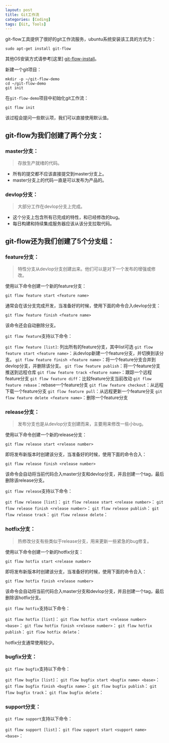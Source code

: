 ```yaml
---
layout: post
title: Git工作流
categories: [Coding]
tags: [Git, Tools]
---
```


git-flow工具提供了很好的git工作流服务，ubuntu系统安装该工具的方式为：

	sudo apt-get install git-flow

其他OS安装方式请参考[这里] [git-flow-install]。

[git-flow-install]: <https://github.com/nvie/gitflow/wiki/Installation>

新建一个git项目：

	mkdir -p ~/git-flow-demo
	cd ~/git-flow-demo
	git init

在`git-flow-demo`项目中初始化git工作流：

	git flow init

该过程会提问一些默认项，我们可以直接使用默认值。

## git-flow为我们创建了两个分支：

### master分支：

> 存放生产就绪的代码。

- 所有的提交都不应该直接提交到master分支上。
- master分支上的代码一直是可以发布为产品的。

### devlop分支：

> 大部分工作在devlop分支上完成。

- 这个分支上包含所有已完成的特性，和已经修改的bug。
- 每日构建和持续集成服务器应该从该分支拉取代码。

## git-flow还为我们创建了5个分支组：

### feature分支：

> 特性分支从devlop分支创建出来。他们可以是对下一个发布的增强或修改。

使用以下命令创建一个新的feature分支：

	git flow feature start <feature name>

通常会在该分支完成开发，当准备好的时候，使用下面的命令合入devlop分支：

	git flow feature finish <feature name>

该命令还会自动删除<feature name>分支。

`git flow feature`支持以下命令：

`git flow feature [list]`: 列出所有的feature分支，其中list可选
`git flow feature start <feature name>`：从devlop新建一个feature分支，并切换到该分支。
`git flow feature finish <feature name>`：将一个feature分支合并到devlop分支，并删除该分支。
`git flow feature publish`：将一个feature分支推送到远程仓库
`git flow feature track <feature name>`：跟踪一个远程feature分支
`git flow feature diff`：比较feature分支当前改动
`git flow feature rebase`：rebase一个feature分支
`git flow feature checkout`：从远程下载一个feature分支
`git flow feature pull`：从远程更新一个feature分支
`git flow feature delete <feature name>`：删除一个feature分支

### release分支：

>发布分支也是从devlop分支创建而来，主要用来修改一些小bug。

使用以下命令创建一个新的release分支：

	git flow release start <release number>

即将发布新版本时创建该分支，当准备好的时候，使用下面的命令合入：

	git flow release finish <release number>

该命令会自动将当前代码合入master分支和devlop分支，并且创建一个tag，最后删除该release分支。

`git flow release`支持以下命令：

`git flow release [list]`：
`git flow release start <release number>`：
`git flow release finish <release number>`：
`git flow release publish`：
`git flow release track`：
`git flow release delete`：

### hotfix分支：

> 热修改分支有些类似于release分支，用来更新一些紧急的bug修复。

使用以下命令创建一个新的hotfix分支：

	git flow hotfix start <release number>

即将发布新版本时创建该分支，当准备好的时候，使用下面的命令合入：

	git flow hotfix finish <release number>

该命令会自动将当前代码合入master分支和devlop分支，并且创建一个tag，最后删除该hotfix分支。

`git flow hotfix`支持以下命令：

`git flow hotfix [list]`：
`git flow hotfix start <release number> <base>`：
`git flow hotfix finish <release number>`：
`git flow hotfix publish`：
`git flow hotfix delete`：

hotfix分支通常使用较少。

### bugfix分支：

`git flow bugfix`支持以下命令：

`git flow bugfix [list]`：
`git flow bugfix start <bugfix name> <base>`：
`git flow bugfix finish <bugfix name>`：
`git flow bugfix publish`：
`git flow bugfix track`：
`git flow bugfix delete`：

### support分支：

`git flow support`支持以下命令：

`git flow support [list]`：
`git flow support start <support name> <base>`：